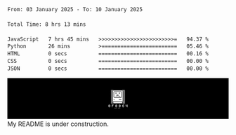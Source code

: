 <!--START_SECTION:waka-->

```txt
From: 03 January 2025 - To: 10 January 2025

Total Time: 8 hrs 13 mins

JavaScript   7 hrs 45 mins   >>>>>>>>>>>>>>>>>>>>>>>>=   94.37 %
Python       26 mins         >========================   05.46 %
HTML         0 secs          =========================   00.16 %
CSS          0 secs          =========================   00.00 %
JSON         0 secs          =========================   00.00 %
```

<!--END_SECTION:waka-->

<img src="https://raw.githubusercontent.com/n3xta/image-hosting/main/img/202411032331174.png"/>
My README is under construction. 
